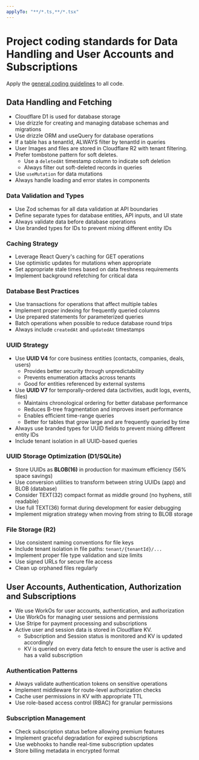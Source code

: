 ```yaml
---
applyTo: "**/*.ts,**/*.tsx"
---
```

# Project coding standards for Data Handling and User Accounts and Subscriptions

Apply the [general coding guidelines](./.general-coding.instructions.md) to all code.

## Data Handling and Fetching
- Cloudflare D1 is used for database storage
- Use drizzle for creating and managing database schemas and migrations
- Use drizzle ORM and useQuery for database operations
- If a table has a tenantId, ALWAYS filter by tenantId in queries
- User Images and files are stored in Cloudflare R2 with tenant filtering.
- Prefer tombstone pattern for soft deletes. 
  - Use a `deletedAt` timestamp column to indicate soft deletion
  - Always filter out soft-deleted records in queries
- Use `useMutation` for data mutations
- Always handle loading and error states in components

### Data Validation and Types
- Use Zod schemas for all data validation at API boundaries
- Define separate types for database entities, API inputs, and UI state
- Always validate data before database operations
- Use branded types for IDs to prevent mixing different entity IDs

### Caching Strategy
- Leverage React Query's caching for GET operations
- Use optimistic updates for mutations when appropriate
- Set appropriate stale times based on data freshness requirements
- Implement background refetching for critical data

### Database Best Practices
- Use transactions for operations that affect multiple tables
- Implement proper indexing for frequently queried columns
- Use prepared statements for parameterized queries
- Batch operations when possible to reduce database round trips
- Always include `createdAt` and `updatedAt` timestamps

### UUID Strategy
- Use **UUID V4** for core business entities (contacts, companies, deals, users)
  - Provides better security through unpredictability
  - Prevents enumeration attacks across tenants
  - Good for entities referenced by external systems
- Use **UUID V7** for temporally-ordered data (activities, audit logs, events, files)
  - Maintains chronological ordering for better database performance
  - Reduces B-tree fragmentation and improves insert performance
  - Enables efficient time-range queries
  - Better for tables that grow large and are frequently queried by time
- Always use branded types for UUID fields to prevent mixing different entity IDs
- Include tenant isolation in all UUID-based queries

### UUID Storage Optimization (D1/SQLite)
- Store UUIDs as **BLOB(16)** in production for maximum efficiency (56% space savings)
- Use conversion utilities to transform between string UUIDs (app) and BLOB (database)
- Consider TEXT(32) compact format as middle ground (no hyphens, still readable)
- Use full TEXT(36) format during development for easier debugging
- Implement migration strategy when moving from string to BLOB storage

### File Storage (R2)
- Use consistent naming conventions for file keys
- Include tenant isolation in file paths: `tenant/{tenantId}/...`
- Implement proper file type validation and size limits
- Use signed URLs for secure file access
- Clean up orphaned files regularly

## User Accounts, Authentication, Authorization and Subscriptions
- We use WorkOs for user accounts, authentication, and authorization
- Use WorkOs for managing user sessions and permissions
- Use Stripe for payment processing and subscriptions
- Active user and session data is stored in Cloudflare KV. 
  - Subscription and Session status is monitored and KV is updated accordingly
  - KV is queried on every data fetch to ensure the user is active and has a valid subscription

### Authentication Patterns
- Always validate authentication tokens on sensitive operations
- Implement middleware for route-level authorization checks
- Cache user permissions in KV with appropriate TTL
- Use role-based access control (RBAC) for granular permissions

### Subscription Management
- Check subscription status before allowing premium features
- Implement graceful degradation for expired subscriptions
- Use webhooks to handle real-time subscription updates
- Store billing metadata in encrypted format